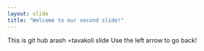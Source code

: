 ```yaml
---
layout: slide
title: "Welcome to our second slide!"
---
```

This is git hub arash =tavakoli slide
Use the left arrow to go back!
